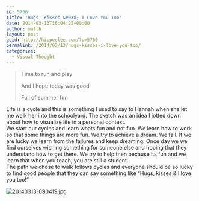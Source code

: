 ```yaml
---
id: 5766
title: 'Hugs, Kisses &#038; I Love You Too'
date: 2014-03-13T16:04:25+00:00
author: matth
layout: post
guid: http://hippeelee.com/?p=5766
permalink: /2014/03/13/hugs-kisses-i-love-you-too/
categories:
  - Visual Thought
---
```

> Time to run and play
> 
> And I hope today was good
> 
> Full of summer fun

<div>
  Life is a cycle and this is something I used to say to Hannah when she let me walk her into the schoolyard. The sketch was an idea I jotted down about how to visualize life in a personal context.
</div>

<div>
</div>

<div>
  We start our cycles and learn whats fun and not fun. We learn how to work so that some things are more fun. We try to achieve a dream. We fail. If we are lucky we learn from the failures and keep dreaming. Once day we we find ourselves wishing something for someone else and hoping that they understand how to get there. We try to help then because its fun and we learn that when you teach, you are still a student.
</div>

<div>
</div>

<div>
  The path we chose to walk follows cycles and everyone should be so lucky to find good people that they can say something like &#8220;Hugs, kisses & I love you too!&#8221;
</div>

<div>
</div>

<div>
</div>

[<img class="alignnone size-full" src="http://localhost/wp-content/uploads/2014/03/20140313-090419.jpg" alt="20140313-090419.jpg" />](http://localhost/wp-content/uploads/2014/03/20140313-090419.jpg)

&nbsp;